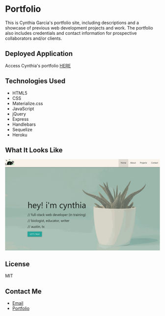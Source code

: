 # Portfolio
This is Cynthia Garcia's portfolio site, including descriptions and a showcase of previous web development projects and work. The portfolio also includes credentials and contact information for prospective collaborators and/or clients.

## Deployed Application
Access Cynthia's portfolio [HERE](https://cgarciaport.herokuapp.com/)

## Technologies Used
- HTML5
- CSS
- Materialize.css
- JavaScript
- jQuery
- Express
- Handlebars
- Sequelize
- Heroku

## What It Looks Like
![A scroll through Cynthia Garcia's portfolio, displaying about-information, projects, and contact info.](./public/assets/images/portfolioscroll.gif)

## License
MIT

## Contact Me
- [Email](i.cynthiagarcia@gmail.com) <br>
- [Portfolio](https://caersun.github.io/portfolio/)